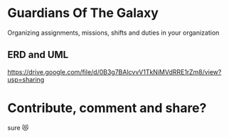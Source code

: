 # Guardians Of The Galaxy
Organizing assignments, missions, shifts and duties in your organization

## ERD and UML
https://drive.google.com/file/d/0B3g7BAlcvvV1TkNiMVdRRE1rZm8/view?usp=sharing

# Contribute, comment and share?
sure :heart_eyes_cat:
